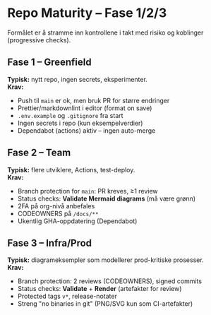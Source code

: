 # Repo Maturity – Fase 1/2/3

Formålet er å stramme inn kontrollene i takt med risiko og koblinger (progressive checks).

## Fase 1 – Greenfield
**Typisk:** nytt repo, ingen secrets, eksperimenter.  
**Krav:**
- Push til `main` er ok, men bruk PR for større endringer
- Prettier/markdownlint i editor (format on save)
- `.env.example` og `.gitignore` fra start
- Ingen secrets i repo (kun eksempelverdier)
- Dependabot (actions) aktiv – ingen auto-merge

## Fase 2 – Team
**Typisk:** flere utviklere, Actions, test-deploy.  
**Krav:**
- Branch protection for `main`: PR kreves, ≥1 review
- Status checks: **Validate Mermaid diagrams** (må være grønn)
- 2FA på org-nivå anbefales
- CODEOWNERS på `/docs/**`
- Ukentlig GHA-oppdatering (Dependabot)

## Fase 3 – Infra/Prod
**Typisk:** diagrameksempler som modellerer prod-kritiske prosesser.  
**Krav:**
- Branch protection: 2 reviews (CODEOWNERS), signed commits
- Status checks: **Validate** + **Render** (artefakter for review)
- Protected tags `v*`, release-notater
- Streng "no binaries in git" (PNG/SVG kun som CI-artefakter)
